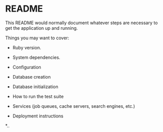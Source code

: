 # README

This README would normally document whatever steps are necessary to get the
application up and running.

Things you may want to cover:

* Ruby version. 

* System dependencies.

* Configuration   

* Database creation

* Database initialization

* How to run the test suite

* Services (job queues, cache servers, search engines, etc.)

* Deployment instructions

*.. 
